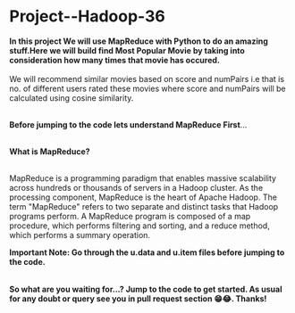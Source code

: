 # Project--Hadoop-36

<table>
  
**In this project We will use MapReduce with Python to do an amazing stuff.Here we will build find Most Popular Movie by taking into consideration how many times that movie has occured.** <br></br> We will recommend similar movies based on score and numPairs i.e that is no. of different users rated these movies where score and numPairs will be calculated using cosine similarity.<br></br>

**Before jumping to the code lets understand MapReduce First**...<br></br>

**What is MapReduce?** <br></br>

MapReduce is a programming paradigm that enables massive scalability across hundreds or thousands of servers in a Hadoop cluster. As the processing component, MapReduce is the heart of Apache Hadoop. The term "MapReduce" refers to two separate and distinct tasks that Hadoop programs perform.
A MapReduce program is composed of a map procedure, which performs filtering and sorting, and a reduce method, which performs a summary operation.


**Important Note: Go through the u.data and u.item files before jumping to the code.**


</table>

**So what are you waiting for...? Jump to the code to get started. As usual for any doubt or query see you in pull request section 😁😂. Thanks!**


